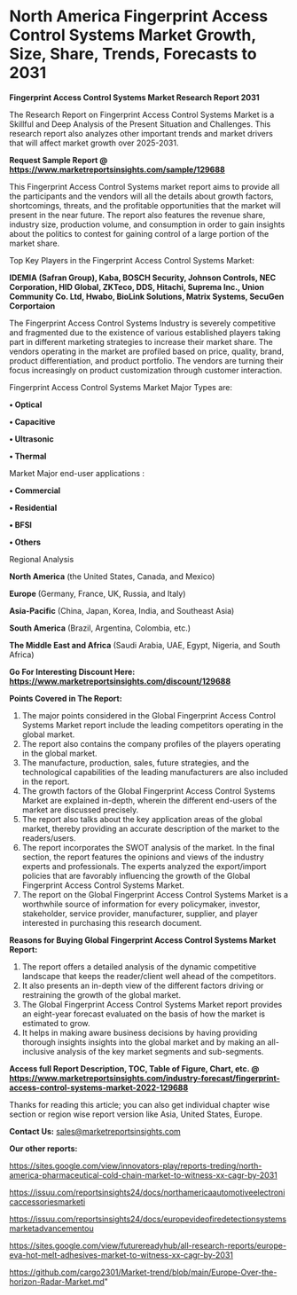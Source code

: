# North America Fingerprint Access Control Systems Market Growth, Size, Share, Trends, Forecasts to 2031

<strong>Fingerprint Access Control Systems Market Research Report 2031</strong>

The Research Report on Fingerprint Access Control Systems Market is a Skillful and Deep Analysis of the Present Situation and Challenges. This research report also analyzes other important trends and market drivers that will affect market growth over 2025-2031.

<strong>Request Sample Report @ <a href=https://www.marketreportsinsights.com/sample/129688>https://www.marketreportsinsights.com/sample/129688</a></strong>

This Fingerprint Access Control Systems market report aims to provide all the participants and the vendors will all the details about growth factors, shortcomings, threats, and the profitable opportunities that the market will present in the near future. The report also features the revenue share, industry size, production volume, and consumption in order to gain insights about the politics to contest for gaining control of a large portion of the market share.

Top Key Players in the Fingerprint Access Control Systems Market:

<strong>IDEMIA (Safran Group), Kaba, BOSCH Security, Johnson Controls, NEC Corporation, HID Global, ZKTeco, DDS, Hitachi, Suprema Inc., Union Community Co. Ltd, Hwabo, BioLink Solutions, Matrix Systems, SecuGen Corportaion</strong>

The Fingerprint Access Control Systems Industry is severely competitive and fragmented due to the existence of various established players taking part in different marketing strategies to increase their market share. The vendors operating in the market are profiled based on price, quality, brand, product differentiation, and product portfolio. The vendors are turning their focus increasingly on product customization through customer interaction.

Fingerprint Access Control Systems Market Major Types are:

<strong>• Optical

• Capacitive

• Ultrasonic

• Thermal</strong>

Market Major end-user applications :

<strong>• Commercial

• Residential

• BFSI

• Others</strong>

Regional Analysis

</u><strong><b>North America</b></strong> (the United States, Canada, and Mexico)

<strong><b>Europe </b></strong>(Germany, France, UK, Russia, and Italy)

<strong><b>Asia-Pacific</b></strong> (China, Japan, Korea, India, and Southeast Asia)

<strong><b>South America</b></strong> (Brazil, Argentina, Colombia, etc.)

<strong><b>The Middle East and Africa</b></strong> (Saudi Arabia, UAE, Egypt, Nigeria, and South Africa)

<strong>Go For Interesting Discount Here: <a href=https://www.marketreportsinsights.com/discount/129688>https://www.marketreportsinsights.com/discount/129688</a></strong>

<strong>Points Covered in The Report:</strong>
<ol>
  <li>The major points considered in the Global Fingerprint Access Control Systems Market report include the leading competitors operating in the global market.</li>
  <li>The report also contains the company profiles of the players operating in the global market.</li>
  <li>The manufacture, production, sales, future strategies, and the technological capabilities of the leading manufacturers are also included in the report.</li>
  <li>The growth factors of the Global Fingerprint Access Control Systems Market are explained in-depth, wherein the different end-users of the market are discussed precisely.</li>
  <li>The report also talks about the key application areas of the global market, thereby providing an accurate description of the market to the readers/users.</li>
  <li>The report incorporates the SWOT analysis of the market. In the final section, the report features the opinions and views of the industry experts and professionals. The experts analyzed the export/import policies that are favorably influencing the growth of the Global Fingerprint Access Control Systems Market.</li>
  <li>The report on the Global Fingerprint Access Control Systems Market is a worthwhile source of information for every policymaker, investor, stakeholder, service provider, manufacturer, supplier, and player interested in purchasing this research document.</li>
</ol>
<strong>Reasons for Buying Global Fingerprint Access Control Systems Market Report:</strong>

<ol>
  <li>The report offers a detailed analysis of the dynamic competitive landscape that keeps the reader/client well ahead of the competitors.</li>
  <li>It also presents an in-depth view of the different factors driving or restraining the growth of the global market.</li>
  <li>The Global Fingerprint Access Control Systems Market report provides an eight-year forecast evaluated on the basis of how the market is estimated to grow.</li>
  <li>It helps in making aware business decisions by having providing thorough insights insights into the global market and by making an all-inclusive analysis of the key market segments and sub-segments.</li>
</ol>
<strong>Access full Report Description, TOC, Table of Figure, Chart, etc. @ <a href=https://www.marketreportsinsights.com/industry-forecast/fingerprint-access-control-systems-market-2022-129688>https://www.marketreportsinsights.com/industry-forecast/fingerprint-access-control-systems-market-2022-129688</a></strong>


Thanks for reading this article; you can also get individual chapter wise section or region wise report version like Asia, United States, Europe.

<strong>Contact Us:</strong>
sales@marketreportsinsights.com

<strong>Our other reports:</strong>

<a href=https://sites.google.com/view/innovators-play/reports-treding/north-america-pharmaceutical-cold-chain-market-to-witness-xx-cagr-by-2031>https://sites.google.com/view/innovators-play/reports-treding/north-america-pharmaceutical-cold-chain-market-to-witness-xx-cagr-by-2031</a>

<a href=https://issuu.com/reportsinsights24/docs/northamericaautomotiveelectronicaccessoriesmarketi>https://issuu.com/reportsinsights24/docs/northamericaautomotiveelectronicaccessoriesmarketi</a>

<a href=https://issuu.com/reportsinsights24/docs/europevideofiredetectionsystemsmarketadvancementou>https://issuu.com/reportsinsights24/docs/europevideofiredetectionsystemsmarketadvancementou</a>

<a href=https://sites.google.com/view/futurereadyhub/all-research-reports/europe-eva-hot-melt-adhesives-market-to-witness-xx-cagr-by-2031>https://sites.google.com/view/futurereadyhub/all-research-reports/europe-eva-hot-melt-adhesives-market-to-witness-xx-cagr-by-2031</a>

<a href=https://github.com/cargo2301/Market-trend/blob/main/Europe-Over-the-horizon-Radar-Market.md>https://github.com/cargo2301/Market-trend/blob/main/Europe-Over-the-horizon-Radar-Market.md</a>"
